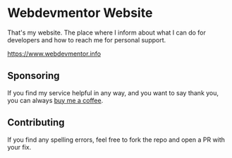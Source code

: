 # Webdevmentor Website

That's my website. The place where I inform about what I can do for developers and how to reach me for personal support.

https://www.webdevmentor.info

## Sponsoring

If you find my service helpful in any way, and you want to say thank you, you can always [buy me a coffee](https://buymeacoffee.com/teachmephp).

## Contributing

If you find any spelling errors, feel free to fork the repo and open a PR with your fix.
